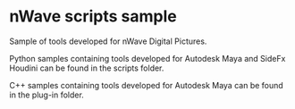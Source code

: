 # nWave scripts sample
Sample of tools developed for nWave Digital Pictures.

Python samples containing tools developed for Autodesk Maya and SideFx
Houdini can be found in the scripts folder.

C++ samples containing tools developed for Autodesk Maya can be found in the plug-in folder.
